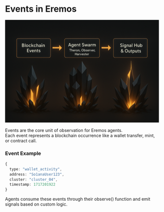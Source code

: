 # Events in Eremos

![Eremos Event Processing](Eremos-event.png)

Events are the core unit of observation for Eremos agents.  
Each event represents a blockchain occurrence like a wallet transfer, mint, or contract call.

### Event Example
```ts
{
  type: "wallet_activity",
  address: "So1anaUser123",
  cluster: "cluster_04",
  timestamp: 1717201922
}
```
Agents consume these events through their observe() function and emit signals based on custom logic.
